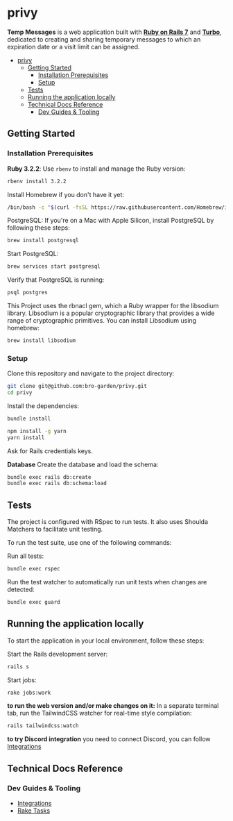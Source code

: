 # privy

**Temp Messages** is a web application built with [**Ruby on Rails 7**](https://guides.rubyonrails.org/) and [**Turbo**](https://turbo.hotwired.dev/), dedicated to creating and sharing temporary messages to which an expiration date or a visit limit can be assigned.

- [privy](#privy)
  - [Getting Started](#getting-started)
    - [Installation Prerequisites](#installation-prerequisites)
    - [Setup](#setup)
  - [Tests](#tests)
  - [Running the application locally](#running-the-application-locally)
  - [Technical Docs Reference](#technical-docs-reference)
    - [Dev Guides \& Tooling](#dev-guides--tooling)

## Getting Started

### Installation Prerequisites

**Ruby 3.2.2**: Use `rbenv` to install and manage the Ruby version:

```bash
rbenv install 3.2.2
```

Install Homebrew if you don't have it yet:

```bash
/bin/bash -c "$(curl -fsSL https://raw.githubusercontent.com/Homebrew/install/HEAD/install.sh)"
```

PostgreSQL: If you're on a Mac with Apple Silicon, install PostgreSQL by following these steps:

```bash
brew install postgresql
```

Start PostgreSQL:

```bash
brew services start postgresql
```

Verify that PostgreSQL is running:

```bash
psql postgres
```

This Project uses the rbnacl gem, which a Ruby wrapper for the libsodium library. Libsodium is a popular cryptographic library that provides a wide range of cryptographic primitives. You can install Libsodium using homebrew:

```bash
brew install libsodium
```

### Setup

Clone this repository and navigate to the project directory:

```bash
git clone git@github.com:bro-garden/privy.git
cd privy
```

Install the dependencies:

```bash
bundle install

npm install -g yarn
yarn install
```

Ask for Rails credentials keys.

**Database**
Create the database and load the schema:

```bash
bundle exec rails db:create
bundle exec rails db:schema:load
```

## Tests

The project is configured with RSpec to run tests. It also uses Shoulda Matchers to facilitate unit testing.

To run the test suite, use one of the following commands:

Run all tests:

```bash
bundle exec rspec
```

Run the test watcher to automatically run unit tests when changes are detected:

```bash
bundle exec guard
```

## Running the application locally

To start the application in your local environment, follow these steps:

Start the Rails development server:

```bash
rails s
```

Start jobs:
```bash
rake jobs:work
```


**to run the web version and/or make changes on it:** In a separate terminal tab, run the TailwindCSS watcher for real-time style compilation:

```bash
rails tailwindcss:watch
```

**to try Discord integration** you need to connect Discord, you can follow [Integrations](./app/integrations/README.md#connect-to-your-local-deploy)

## Technical Docs Reference

### Dev Guides & Tooling

- [Integrations](./app/integrations/README.md)
- [Rake Tasks](./lib/tasks/README.md)
